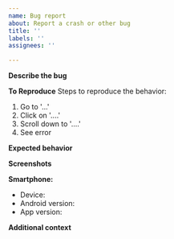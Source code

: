 ```yaml
---
name: Bug report
about: Report a crash or other bug
title: ''
labels: ''
assignees: ''

---
```


<!-- Please fill this template out. Your issue has a higher chance of being addressed quickly if you provide all requested information. -->

**Describe the bug**
<!-- A clear and concise description of what the bug is. -->

**To Reproduce**
Steps to reproduce the behavior:
1. Go to '...'
2. Click on '....'
3. Scroll down to '....'
4. See error

**Expected behavior**
<!-- A clear and concise description of what you expected to happen. -->

**Screenshots**
<!-- If applicable, add screenshots to help explain your problem. -->

**Smartphone:**
 - Device: 
 - Android version: 
 - App version: 

**Additional context**
<!-- Add any other context about the problem here. -->
